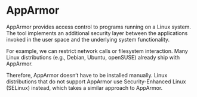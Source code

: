 # AppArmor

AppArmor provides access control to programs running on a Linux system. The tool implements an additional security layer between the applications invoked in the user space and the underlying system functionality.

For example, we can restrict network calls or filesystem interaction. Many Linux distributions (e.g., Debian, Ubuntu, openSUSE) already ship with AppArmor.

Therefore, AppArmor doesn’t have to be installed manually. Linux distributions that do not support AppArmor use Security-Enhanced Linux (SELinux) instead, which takes a similar approach to AppArmor.